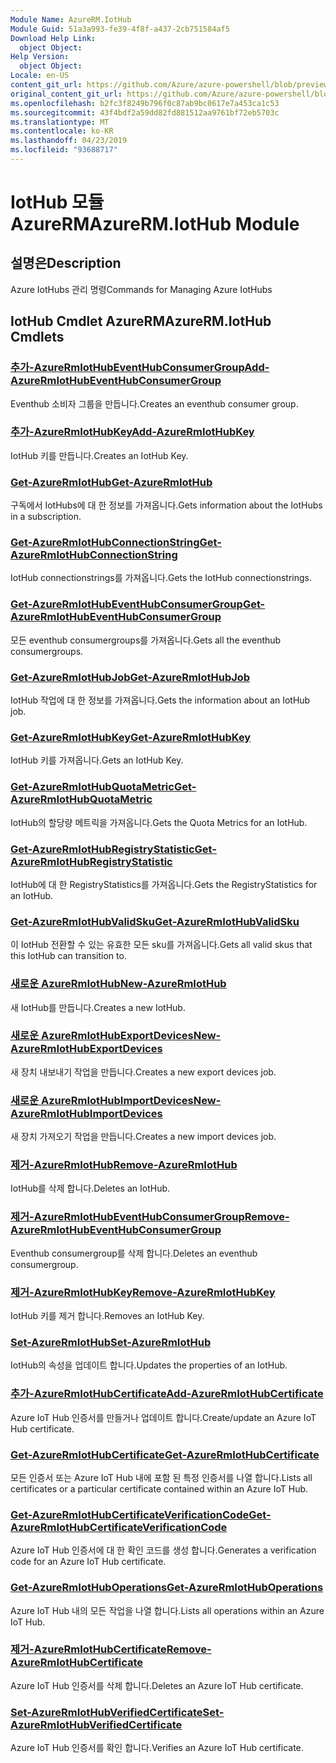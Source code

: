 ```yaml
---
Module Name: AzureRM.IotHub
Module Guid: 51a3a993-fe39-4f8f-a437-2cb751584af5
Download Help Link:
  object Object: 
Help Version:
  object Object: 
Locale: en-US
content_git_url: https://github.com/Azure/azure-powershell/blob/preview/src/ResourceManager/IotHub/Commands.IotHub/help/AzureRM.IotHub.md
original_content_git_url: https://github.com/Azure/azure-powershell/blob/preview/src/ResourceManager/IotHub/Commands.IotHub/help/AzureRM.IotHub.md
ms.openlocfilehash: b2fc3f8249b796f0c87ab9bc0617e7a453ca1c53
ms.sourcegitcommit: 43f4bdf2a59dd82fd881512aa9761bf72eb5703c
ms.translationtype: MT
ms.contentlocale: ko-KR
ms.lasthandoff: 04/23/2019
ms.locfileid: "93688717"
---
```

# <span data-ttu-id="52ee3-101">IotHub 모듈 AzureRM</span><span class="sxs-lookup"><span data-stu-id="52ee3-101">AzureRM.IotHub Module</span></span>
## <span data-ttu-id="52ee3-102">설명은</span><span class="sxs-lookup"><span data-stu-id="52ee3-102">Description</span></span>
<span data-ttu-id="52ee3-103">Azure IotHubs 관리 명령</span><span class="sxs-lookup"><span data-stu-id="52ee3-103">Commands for Managing Azure IotHubs</span></span>

## <span data-ttu-id="52ee3-104">IotHub Cmdlet AzureRM</span><span class="sxs-lookup"><span data-stu-id="52ee3-104">AzureRM.IotHub Cmdlets</span></span>
### [<span data-ttu-id="52ee3-105">추가-AzureRmIotHubEventHubConsumerGroup</span><span class="sxs-lookup"><span data-stu-id="52ee3-105">Add-AzureRmIotHubEventHubConsumerGroup</span></span>](Add-AzureRmIotHubEventHubConsumerGroup.md)
<span data-ttu-id="52ee3-106">Eventhub 소비자 그룹을 만듭니다.</span><span class="sxs-lookup"><span data-stu-id="52ee3-106">Creates an eventhub consumer group.</span></span>

### [<span data-ttu-id="52ee3-107">추가-AzureRmIotHubKey</span><span class="sxs-lookup"><span data-stu-id="52ee3-107">Add-AzureRmIotHubKey</span></span>](Add-AzureRmIotHubKey.md)
<span data-ttu-id="52ee3-108">IotHub 키를 만듭니다.</span><span class="sxs-lookup"><span data-stu-id="52ee3-108">Creates an IotHub Key.</span></span>

### [<span data-ttu-id="52ee3-109">Get-AzureRmIotHub</span><span class="sxs-lookup"><span data-stu-id="52ee3-109">Get-AzureRmIotHub</span></span>](Get-AzureRmIotHub.md)
<span data-ttu-id="52ee3-110">구독에서 IotHubs에 대 한 정보를 가져옵니다.</span><span class="sxs-lookup"><span data-stu-id="52ee3-110">Gets information about the IotHubs in a subscription.</span></span>

### [<span data-ttu-id="52ee3-111">Get-AzureRmIotHubConnectionString</span><span class="sxs-lookup"><span data-stu-id="52ee3-111">Get-AzureRmIotHubConnectionString</span></span>](Get-AzureRmIotHubConnectionString.md)
<span data-ttu-id="52ee3-112">IotHub connectionstrings를 가져옵니다.</span><span class="sxs-lookup"><span data-stu-id="52ee3-112">Gets the IotHub connectionstrings.</span></span>

### [<span data-ttu-id="52ee3-113">Get-AzureRmIotHubEventHubConsumerGroup</span><span class="sxs-lookup"><span data-stu-id="52ee3-113">Get-AzureRmIotHubEventHubConsumerGroup</span></span>](Get-AzureRmIotHubEventHubConsumerGroup.md)
<span data-ttu-id="52ee3-114">모든 eventhub consumergroups를 가져옵니다.</span><span class="sxs-lookup"><span data-stu-id="52ee3-114">Gets all the eventhub consumergroups.</span></span>

### [<span data-ttu-id="52ee3-115">Get-AzureRmIotHubJob</span><span class="sxs-lookup"><span data-stu-id="52ee3-115">Get-AzureRmIotHubJob</span></span>](Get-AzureRmIotHubJob.md)
<span data-ttu-id="52ee3-116">IotHub 작업에 대 한 정보를 가져옵니다.</span><span class="sxs-lookup"><span data-stu-id="52ee3-116">Gets the information about an IotHub job.</span></span>

### [<span data-ttu-id="52ee3-117">Get-AzureRmIotHubKey</span><span class="sxs-lookup"><span data-stu-id="52ee3-117">Get-AzureRmIotHubKey</span></span>](Get-AzureRmIotHubKey.md)
<span data-ttu-id="52ee3-118">IotHub 키를 가져옵니다.</span><span class="sxs-lookup"><span data-stu-id="52ee3-118">Gets an IotHub Key.</span></span>

### [<span data-ttu-id="52ee3-119">Get-AzureRmIotHubQuotaMetric</span><span class="sxs-lookup"><span data-stu-id="52ee3-119">Get-AzureRmIotHubQuotaMetric</span></span>](Get-AzureRmIotHubQuotaMetric.md)
<span data-ttu-id="52ee3-120">IotHub의 할당량 메트릭을 가져옵니다.</span><span class="sxs-lookup"><span data-stu-id="52ee3-120">Gets the Quota Metrics for an IotHub.</span></span>

### [<span data-ttu-id="52ee3-121">Get-AzureRmIotHubRegistryStatistic</span><span class="sxs-lookup"><span data-stu-id="52ee3-121">Get-AzureRmIotHubRegistryStatistic</span></span>](Get-AzureRmIotHubRegistryStatistic.md)
<span data-ttu-id="52ee3-122">IotHub에 대 한 RegistryStatistics를 가져옵니다.</span><span class="sxs-lookup"><span data-stu-id="52ee3-122">Gets the RegistryStatistics for an IotHub.</span></span>

### [<span data-ttu-id="52ee3-123">Get-AzureRmIotHubValidSku</span><span class="sxs-lookup"><span data-stu-id="52ee3-123">Get-AzureRmIotHubValidSku</span></span>](Get-AzureRmIotHubValidSku.md)
<span data-ttu-id="52ee3-124">이 IotHub 전환할 수 있는 유효한 모든 sku를 가져옵니다.</span><span class="sxs-lookup"><span data-stu-id="52ee3-124">Gets all valid skus that this IotHub can transition to.</span></span>

### [<span data-ttu-id="52ee3-125">새로운 AzureRmIotHub</span><span class="sxs-lookup"><span data-stu-id="52ee3-125">New-AzureRmIotHub</span></span>](New-AzureRmIotHub.md)
<span data-ttu-id="52ee3-126">새 IotHub를 만듭니다.</span><span class="sxs-lookup"><span data-stu-id="52ee3-126">Creates a new IotHub.</span></span>

### [<span data-ttu-id="52ee3-127">새로운 AzureRmIotHubExportDevices</span><span class="sxs-lookup"><span data-stu-id="52ee3-127">New-AzureRmIotHubExportDevices</span></span>](New-AzureRmIotHubExportDevices.md)
<span data-ttu-id="52ee3-128">새 장치 내보내기 작업을 만듭니다.</span><span class="sxs-lookup"><span data-stu-id="52ee3-128">Creates a new export devices job.</span></span>

### [<span data-ttu-id="52ee3-129">새로운 AzureRmIotHubImportDevices</span><span class="sxs-lookup"><span data-stu-id="52ee3-129">New-AzureRmIotHubImportDevices</span></span>](New-AzureRmIotHubImportDevices.md)
<span data-ttu-id="52ee3-130">새 장치 가져오기 작업을 만듭니다.</span><span class="sxs-lookup"><span data-stu-id="52ee3-130">Creates a new import devices job.</span></span>

### [<span data-ttu-id="52ee3-131">제거-AzureRmIotHub</span><span class="sxs-lookup"><span data-stu-id="52ee3-131">Remove-AzureRmIotHub</span></span>](Remove-AzureRmIotHub.md)
<span data-ttu-id="52ee3-132">IotHub를 삭제 합니다.</span><span class="sxs-lookup"><span data-stu-id="52ee3-132">Deletes an IotHub.</span></span>

### [<span data-ttu-id="52ee3-133">제거-AzureRmIotHubEventHubConsumerGroup</span><span class="sxs-lookup"><span data-stu-id="52ee3-133">Remove-AzureRmIotHubEventHubConsumerGroup</span></span>](Remove-AzureRmIotHubEventHubConsumerGroup.md)
<span data-ttu-id="52ee3-134">Eventhub consumergroup를 삭제 합니다.</span><span class="sxs-lookup"><span data-stu-id="52ee3-134">Deletes an eventhub consumergroup.</span></span>

### [<span data-ttu-id="52ee3-135">제거-AzureRmIotHubKey</span><span class="sxs-lookup"><span data-stu-id="52ee3-135">Remove-AzureRmIotHubKey</span></span>](Remove-AzureRmIotHubKey.md)
<span data-ttu-id="52ee3-136">IotHub 키를 제거 합니다.</span><span class="sxs-lookup"><span data-stu-id="52ee3-136">Removes an IotHub Key.</span></span>

### [<span data-ttu-id="52ee3-137">Set-AzureRmIotHub</span><span class="sxs-lookup"><span data-stu-id="52ee3-137">Set-AzureRmIotHub</span></span>](Set-AzureRmIotHub.md)
<span data-ttu-id="52ee3-138">IotHub의 속성을 업데이트 합니다.</span><span class="sxs-lookup"><span data-stu-id="52ee3-138">Updates the properties of an IotHub.</span></span>

### [<span data-ttu-id="52ee3-139">추가-AzureRmIotHubCertificate</span><span class="sxs-lookup"><span data-stu-id="52ee3-139">Add-AzureRmIotHubCertificate</span></span>](Add-AzureRmIotHubCertificate.md)
<span data-ttu-id="52ee3-140">Azure IoT Hub 인증서를 만들거나 업데이트 합니다.</span><span class="sxs-lookup"><span data-stu-id="52ee3-140">Create/update an Azure IoT Hub certificate.</span></span>

### [<span data-ttu-id="52ee3-141">Get-AzureRmIotHubCertificate</span><span class="sxs-lookup"><span data-stu-id="52ee3-141">Get-AzureRmIotHubCertificate</span></span>](Get-AzureRmIotHubCertificate.md)
<span data-ttu-id="52ee3-142">모든 인증서 또는 Azure IoT Hub 내에 포함 된 특정 인증서를 나열 합니다.</span><span class="sxs-lookup"><span data-stu-id="52ee3-142">Lists all certificates or a particular certificate contained within an Azure IoT Hub.</span></span> 

### [<span data-ttu-id="52ee3-143">Get-AzureRmIotHubCertificateVerificationCode</span><span class="sxs-lookup"><span data-stu-id="52ee3-143">Get-AzureRmIotHubCertificateVerificationCode</span></span>](Get-AzureRmIotHubCertificateVerificationCode.md)
<span data-ttu-id="52ee3-144">Azure IoT Hub 인증서에 대 한 확인 코드를 생성 합니다.</span><span class="sxs-lookup"><span data-stu-id="52ee3-144">Generates a verification code for an Azure IoT Hub certificate.</span></span> 

### [<span data-ttu-id="52ee3-145">Get-AzureRmIotHubOperations</span><span class="sxs-lookup"><span data-stu-id="52ee3-145">Get-AzureRmIotHubOperations</span></span>](Get-AzureRmIotHubOperations.md)
<span data-ttu-id="52ee3-146">Azure IoT Hub 내의 모든 작업을 나열 합니다.</span><span class="sxs-lookup"><span data-stu-id="52ee3-146">Lists all operations within an Azure IoT Hub.</span></span> 

### [<span data-ttu-id="52ee3-147">제거-AzureRmIotHubCertificate</span><span class="sxs-lookup"><span data-stu-id="52ee3-147">Remove-AzureRmIotHubCertificate</span></span>](Remove-AzureRmIotHubCertificate.md)
<span data-ttu-id="52ee3-148">Azure IoT Hub 인증서를 삭제 합니다.</span><span class="sxs-lookup"><span data-stu-id="52ee3-148">Deletes an Azure IoT Hub certificate.</span></span>

### [<span data-ttu-id="52ee3-149">Set-AzureRmIotHubVerifiedCertificate</span><span class="sxs-lookup"><span data-stu-id="52ee3-149">Set-AzureRmIotHubVerifiedCertificate</span></span>](Set-AzureRmIotHubVerifiedCertificate.md)
<span data-ttu-id="52ee3-150">Azure IoT Hub 인증서를 확인 합니다.</span><span class="sxs-lookup"><span data-stu-id="52ee3-150">Verifies an Azure IoT Hub certificate.</span></span> 
